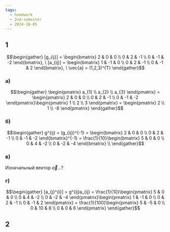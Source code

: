 ```yaml
---
tags:
  - homework
  - 2nd-semester
  - 2024-10-05
---
```

## 1

$$\begin{gather}
[g_{ij}] = \begin{bmatrix}
2 & 0 & 0 \\
0 & 2 & -1 \\
0 & -1 & -2
\end{bmatrix}, \ [a_{ij}] = \begin{bmatrix}
1 & -1 & 0 \\
0 & 2 & -1 \\
0 & -1 & 2
\end{bmatrix}, \ \vec{a} = (1,2,3)^{T}
\end{gather}$$

### а)

$$\begin{gather}
\begin{pmatrix}
a_{1} \\
a_{2} \\
a_{3}
\end{pmatrix} = \begin{pmatrix}
2 & 0 & 0 \\
0 & 2 & -1 \\
0 & -1 & -2
\end{pmatrix}\begin{pmatrix}
1 \\
2 \\
3
\end{pmatrix} = \begin{pmatrix}
2 \\
1 \\
-8
\end{pmatrix}
\end{gather}$$

### б)

$$\begin{gather}
g^{ij} = (g_{ij})^{-1} = \begin{bmatrix}
2 & 0 & 0 \\
0 & 2 & -1 \\
0 & -1 & -2
\end{bmatrix}^{-1} = \frac{1}{10}\begin{bmatrix}
5 & 0 & 0 \\
0 & 4 & -2 \\
0 & -2 & -4
\end{bmatrix} \\
\end{gather}$$

### в)

Изначальный вектор $\vec{a}$...?

### г)

$$\begin{gather}
[a_{j}^{i}] = g^{ij}a_{ij} = \frac{1}{10}\begin{pmatrix}
5 & 0 & 0 \\
0 & 4 & -2 \\
0 & -2 & -4
\end{pmatrix}\begin{pmatrix}
1 & -1 & 0 \\
0 & 2 & -1 \\
0 & -1 & 2
\end{pmatrix} = \frac{1}{100}\begin{pmatrix}
5 & -5 & 0 \\
0 & 10 & 8 \\
0 & 0 & 6
\end{pmatrix}
\end{gather}$$

## 2
